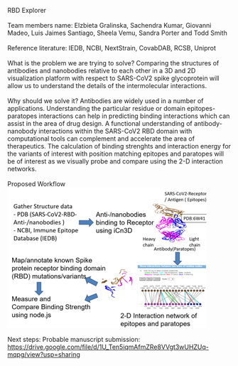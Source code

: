 RBD Explorer<br />
<br />
Team members name: Elzbieta Gralinska, Sachendra Kumar, Giovanni Madeo, Luis Jaimes Santiago, Sheela Vemu, Sandra Porter and Todd Smith<br />
<br />
Reference literature:  IEDB, NCBI, NextStrain, CovabDAB, RCSB, Uniprot<br />
<br />
What is the problem we are trying to solve? Comparing the structures of antibodies and nanobodies relative to each other in a 3D and 2D visualization platform with respect to SARS-CoV2 spike glycoprotein will allow us to understand the details of the intermolecular interactions. <br />
<br />
Why should we solve it? Antibodies are widely used in a number of applications. Understanding the particular residue or domain epitopes-paratopes interactions can help in predicting binding interactions which can assist in the area of drug design. A functional understanding of antibody-nanobody interactions within the  SARS-CoV2 RBD domain with computational tools can complement and accelerate the area of therapeutics. The calculation of binding strenghts and interaction energy for the variants of interest with position matching epitopes and paratopes will be of interest as we visually probe and compare using the 2-D interaction networks. <br />
<br />
Proposed Workflow<br />
![alt text](workflow1r.png)

Next steps: 
Probable manuscript submission: 
https://drive.google.com/file/d/1U_Ten5iqmAfmZRe8VVgt3wUHZUq-mqpg/view?usp=sharing
